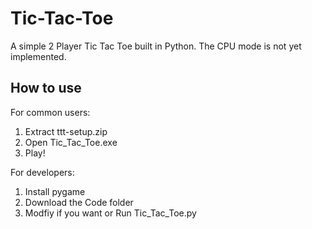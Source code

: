 # Tic-Tac-Toe
A simple 2 Player Tic Tac Toe built in Python. The CPU mode is not yet implemented.

## How to use
For common users:
1. Extract ttt-setup.zip
2. Open Tic_Tac_Toe.exe
3. Play!

For developers:
1. Install pygame
2. Download the Code folder
3. Modfiy if you want or Run Tic_Tac_Toe.py
